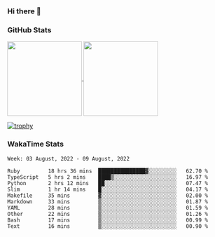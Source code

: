 ### Hi there 👋

### GitHub Stats

<a href="https://github.com/anuraghazra/github-readme-stats">
  <img align="center" height="170px" src="https://github-readme-stats.vercel.app/api/top-langs/?username=tksfjt1024&layout=compact&count_private=true&show_icons=true&show_icons=true&theme=graywhite" />
</a>
<a href="https://github.com/anuraghazra/github-readme-stats">
  <img align="center" height="170px" src="https://github-readme-stats.vercel.app/api?username=tksfjt1024&count_private=true&show_icons=true&show_icons=true&theme=graywhite" />
</a>

[![trophy](https://github-profile-trophy.vercel.app/?username=tksfjt1024)](https://github.com/ryo-ma/github-profile-trophy)

### WakaTime Stats

<!--START_SECTION:waka-->
```text
Week: 03 August, 2022 - 09 August, 2022

Ruby         18 hrs 36 mins  ███████████████▓░░░░░░░░░   62.70 % 
TypeScript   5 hrs 2 mins    ████▒░░░░░░░░░░░░░░░░░░░░   16.97 % 
Python       2 hrs 12 mins   ██░░░░░░░░░░░░░░░░░░░░░░░   07.47 % 
Slim         1 hr 14 mins    █░░░░░░░░░░░░░░░░░░░░░░░░   04.17 % 
Makefile     35 mins         ▓░░░░░░░░░░░░░░░░░░░░░░░░   02.00 % 
Markdown     33 mins         ▒░░░░░░░░░░░░░░░░░░░░░░░░   01.87 % 
YAML         28 mins         ▒░░░░░░░░░░░░░░░░░░░░░░░░   01.59 % 
Other        22 mins         ▒░░░░░░░░░░░░░░░░░░░░░░░░   01.26 % 
Bash         17 mins         ▒░░░░░░░░░░░░░░░░░░░░░░░░   00.99 % 
Text         16 mins         ▒░░░░░░░░░░░░░░░░░░░░░░░░   00.90 % 
```
<!--END_SECTION:waka-->
